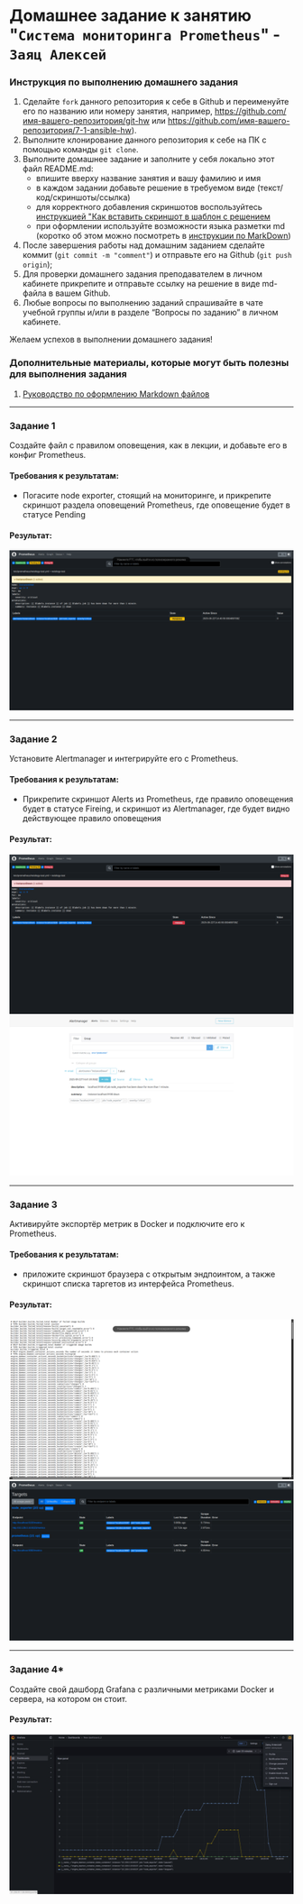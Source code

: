 # Домашнее задание к занятию "`Система мониторинга Prometheus`" - `Заяц Алексей`


### Инструкция по выполнению домашнего задания

   1. Сделайте `fork` данного репозитория к себе в Github и переименуйте его по названию или номеру занятия, например, https://github.com/имя-вашего-репозитория/git-hw или  https://github.com/имя-вашего-репозитория/7-1-ansible-hw).
   2. Выполните клонирование данного репозитория к себе на ПК с помощью команды `git clone`.
   3. Выполните домашнее задание и заполните у себя локально этот файл README.md:
      - впишите вверху название занятия и вашу фамилию и имя
      - в каждом задании добавьте решение в требуемом виде (текст/код/скриншоты/ссылка)
      - для корректного добавления скриншотов воспользуйтесь [инструкцией "Как вставить скриншот в шаблон с решением](https://github.com/netology-code/sys-pattern-homework/blob/main/screen-instruction.md)
      - при оформлении используйте возможности языка разметки md (коротко об этом можно посмотреть в [инструкции  по MarkDown](https://github.com/netology-code/sys-pattern-homework/blob/main/md-instruction.md))
   4. После завершения работы над домашним заданием сделайте коммит (`git commit -m "comment"`) и отправьте его на Github (`git push origin`);
   5. Для проверки домашнего задания преподавателем в личном кабинете прикрепите и отправьте ссылку на решение в виде md-файла в вашем Github.
   6. Любые вопросы по выполнению заданий спрашивайте в чате учебной группы и/или в разделе “Вопросы по заданию” в личном кабинете.
   
Желаем успехов в выполнении домашнего задания!
   
### Дополнительные материалы, которые могут быть полезны для выполнения задания

1. [Руководство по оформлению Markdown файлов](https://gist.github.com/Jekins/2bf2d0638163f1294637#Code)

---

### Задание 1

Создайте файл с правилом оповещения, как в лекции, и добавьте его в конфиг Prometheus.

#### Требования к результатам:

* Погасите node exporter, стоящий на мониторинге, и прикрепите скриншот раздела оповещений Prometheus, где оповещение будет в статусе Pending

#### Результат:

![img](img/screenshot_1.png)

---

### Задание 2

Установите Alertmanager и интегрируйте его с Prometheus.

#### Требования к результатам:

*  Прикрепите скриншот Alerts из Prometheus, где правило оповещения будет в статусе Fireing, и скриншот из Alertmanager, где будет видно действующее правило оповещения

#### Результат:

![img](img/screenshot_2.png)
![img](img/screenshot_3.png)

---

### Задание 3

Активируйте экспортёр метрик в Docker и подключите его к Prometheus.

#### Требования к результатам:

* приложите скриншот браузера с открытым эндпоинтом, а также скриншот списка таргетов из интерфейса Prometheus.

#### Результат:

![img](img/screenshot_4.png)
![img](img/screenshot_5.png)

---

### Задание 4*

Создайте свой дашборд Grafana с различными метриками Docker и сервера, на котором он стоит.

#### Результат:

![img](img/screenshot_6.png)